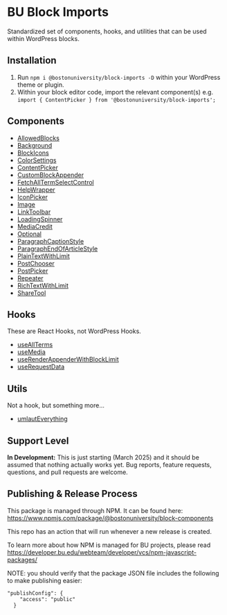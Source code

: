 # BU Block Imports

Standardized set of components, hooks, and utilities that can be used within WordPress blocks.

## Installation

1. Run `npm i @bostonuniversity/block-imports -D` within your WordPress theme or plugin.
2. Within your block editor code, import the relevant component(s) e.g. `import { ContentPicker } from '@bostonuniversity/block-imports';`

## Components

- [AllowedBlocks](components/AllowedBlocks)
- [Background](components/Background)
- [BlockIcons](components/BlockIcons)
- [ColorSettings](components/ColorSettings)
- [ContentPicker](components/ContentPicker)
- [CustomBlockAppender](components/CustomBlockAppender)
- [FetchAllTermSelectControl](components/FetchAllTermSelectControl)
- [HelpWrapper](components/HelpWrapper)
- [IconPicker](components/IconPicker)
- [Image](components/Image)
- [LinkToolbar](components/LinkToolbar)
- [LoadingSpinner](components/LoadingSpinner)
- [MediaCredit](components/MediaCredit)
- [Optional](components/Optional)
- [ParagraphCaptionStyle](components/ParagraphCaptionStyle)
- [ParagraphEndOfArticleStyle](components/ParagraphEndOfArticleStyle)
- [PlainTextWithLimit](components/PlainTextWithLimit)
- [PostChooser](components/PostChooser)
- [PostPicker](components/PostPicker)
- [Repeater](components/Repeater)
- [RichTextWithLimit](components/RichTextWithLimit)
- [ShareTool](components/ShareTool)

## Hooks

These are React Hooks, not WordPress Hooks.

- [useAllTerms](hooks/useAllTerms)
- [useMedia](hooks/useMedia)
- [useRenderAppenderWithBlockLimit](hooks/useRenderAppenderWithBlockLimit)
- [useRequestData](hooks/useRequestData)

## Utils

Not a hook, but something more...

- [umlautEverything](utils/umlautEverything)

## Support Level

__In Development:__ This is just starting (March 2025) and it should be assumed that nothing actually works yet. Bug reports, feature requests, questions, and pull requests are welcome.

## Publishing & Release Process

This package is managed through NPM.  It can be found here: <https://www.npmjs.com/package/@bostonuniversity/block-components>

This repo has an action that will run whenever a new release is created.

To learn more about how NPM is managed for BU projects, please read <https://developer.bu.edu/webteam/developer/vcs/npm-javascript-packages/>

NOTE: you should verify that the package JSON file includes the following to make publishing easier:

```
"publishConfig": {
    "access": "public"
  }
```
